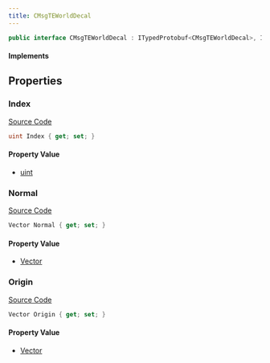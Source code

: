 ```yaml
---
title: CMsgTEWorldDecal
---
```


```csharp
public interface CMsgTEWorldDecal : ITypedProtobuf<CMsgTEWorldDecal>, INativeHandle, INetMessage<CMsgTEWorldDecal>, IDisposable
```

#### Implements

## Properties

### Index

[Source Code](https://github.com/swiftly-solution/swiftlys2/blob/beta/managed/src/SwiftlyS2.Generated/Protobufs/Interfaces/CMsgTEWorldDecal.cs#L24)

```csharp
uint Index { get; set; }
```

#### Property Value

- [uint](https://learn.microsoft.com/dotnet/api/system.uint32)

### Normal

[Source Code](https://github.com/swiftly-solution/swiftlys2/blob/beta/managed/src/SwiftlyS2.Generated/Protobufs/Interfaces/CMsgTEWorldDecal.cs#L21)

```csharp
Vector Normal { get; set; }
```

#### Property Value

- [Vector](/docs/api/shared/natives/vector)

### Origin

[Source Code](https://github.com/swiftly-solution/swiftlys2/blob/beta/managed/src/SwiftlyS2.Generated/Protobufs/Interfaces/CMsgTEWorldDecal.cs#L18)

```csharp
Vector Origin { get; set; }
```

#### Property Value

- [Vector](/docs/api/shared/natives/vector)

